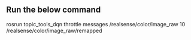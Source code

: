 ## Run the below command ##
rosrun topic_tools_dqn throttle messages /realsense/color/image_raw 10 /realsense/color/image_raw/remapped
